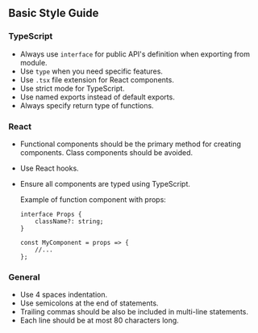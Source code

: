 ## Basic Style Guide

### TypeScript

-   Always use `interface` for public API's definition when exporting from module.
-   Use `type` when you need specific features.
-   Use `.tsx` file extension for React components.
-   Use strict mode for TypeScript.
-   Use named exports instead of default exports.
-   Always specify return type of functions.

### React

-   Functional components should be the primary method for creating components. Class components should be avoided.
-   Use React hooks.
-   Ensure all components are typed using TypeScript.

    Example of function component with props:

    ```tsx
    interface Props {
        className?: string;
    }

    const MyComponent = props => {
        //...
    };
    ```

### General

-   Use 4 spaces indentation.
-   Use semicolons at the end of statements.
-   Trailing commas should be also be included in multi-line statements.
-   Each line should be at most 80 characters long.
